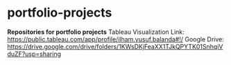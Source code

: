 # portfolio-projects
**Repositories for portfolio projects** 
Tableau Visualization Link: https://public.tableau.com/app/profile/ilham.yusuf.balanda#!/
Google Drive: https://drive.google.com/drive/folders/1KWsDKjFeaXX1TJkQPYTK01SnhqiVduZF?usp=sharing


